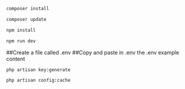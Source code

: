 ```bash
composer install
```
```bash
composer update
```
```bash
npm install
```
```bash
npm run dev
```

##Create a file called .env
##Copy and paste in .env the .env example content

```bash
php artisan key:generate
```
```bash
php artisan config:cache
```
